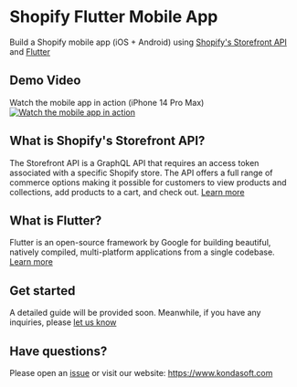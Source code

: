 # Shopify Flutter Mobile App
Build a Shopify mobile app (iOS + Android) using [Shopify's Storefront API](https://shopify.dev/docs/api/storefront) and [Flutter](https://flutter.dev/)

## Demo Video
Watch the mobile app in action (iPhone 14 Pro Max)
[![Watch the mobile app in action](https://github.com/kondasoft/shopify-flutter-mobile-app/assets/273284/e8914752-bc9a-441e-b90b-0c8c5bdc8c3c)](https://vimeo.com/944758616 "Shopify flutter mobile app in action - Click to Watch!")

## What is Shopify's Storefront API?
The Storefront API is a GraphQL API that requires an access token associated with a specific Shopify store.  The API offers a full range of commerce options making it possible for customers to view products and collections, add products to a cart, and check out. [Learn more](https://shopify.dev/docs/api/storefront)

## What is Flutter?
Flutter is an open-source framework by Google for building beautiful, natively compiled, multi-platform applications from a single codebase. [Learn more](https://flutter.dev/)

## Get started
A detailed guide will be provided soon. Meanwhile, if you have any inquiries, please [let us know](https://github.com/kondasoft/shopify-flutter-mobile-app/issues)

## Have questions?
Please open an [issue](https://github.com/kondasoft/shopify-flutter-mobile-app/issues) or visit our website:
https://www.kondasoft.com
